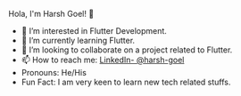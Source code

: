 Hola, I'm Harsh Goel! 👋 
- 👀 I’m interested in Flutter Development.
- 🌱 I’m currently learning Flutter.
- 💞️ I’m looking to collaborate on a project related to Flutter.
- 📫 How to reach me: [LinkedIn- @harsh-goel](https://www.linkedin.com/in/harsh-goel-47a0b5226)
- Pronouns: He/His
- Fun Fact: I am very keen to learn new tech related stuffs.
